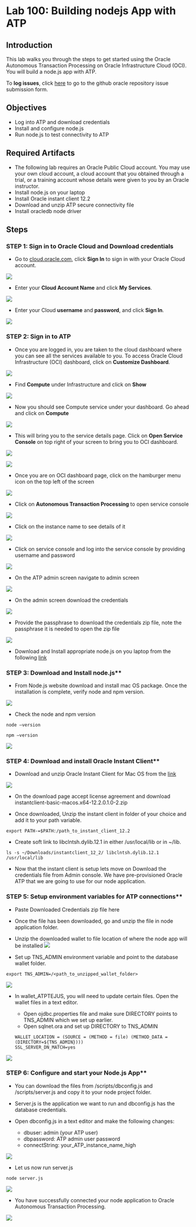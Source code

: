 # Lab 100: Building nodejs App with ATP

## Introduction

This lab walks you through the steps to get started using the Oracle Autonomous Transaction Processing on Oracle Infrastructure Cloud (OCI). You will build a node.js app with ATP.

To **log issues**, click [here](https://github.com/oracle/learning-library/issues/new) to go to the github oracle repository issue submission form.

## Objectives

- Log into ATP and download credentials
- Install and configure node.js 
- Run node.js to test connectivity to ATP

## Required Artifacts

-   The following lab requires an Oracle Public Cloud account. You may use your own cloud account, a cloud account that you obtained through a trial, or a training account whose details were given to you by an Oracle instructor.
- Install node.js on your laptop
- Install Oracle instant client 12.2
- Download and unzip ATP secure connectivity file
- Install oracledb node driver 

## Steps

### **STEP 1: Sign in to Oracle Cloud and Download credentials**

-   Go to [cloud.oracle.com](https://cloud.oracle.com), click **Sign In** to sign in with your Oracle Cloud account.

![](./images/100/Picture100-2.png)

-   Enter your **Cloud Account Name** and click **My Services**.

![](./images/100/Picture100-3.png)

-   Enter your Cloud **username** and **password**, and click **Sign In**.

![](./images/100/Picture100-4.png)

### STEP 2: Sign in to ATP 

-   Once you are logged in, you are taken to the cloud dashboard where you can see all the services available to you. To access Oracle Cloud Infrastructure (OCI) dashboard, click on **Customize Dashboard**.

![](./images/100/Picture100-36.JPG)

-  Find **Compute** under Infrastructure and click on **Show**

![](./images/100/Picture100-37.JPG)

-  Now you should see Compute service under your dashboard. Go ahead and click on **Compute**

![](./images/100/Picture100-38.JPG)

-  This will bring you to the service details page. Click on **Open Service Console** on top right of your screen to bring you to OCI dashboard.

![](./images/100/Picture100-39.JPG)

![](./images/100/Picture100-19.jpeg)

-  Once you are on OCI dashboard page, click on the hamburger menu icon on the top left of the screen

![](./images/100/Picture100-20.jpeg)

-  Click on **Autonomous Transaction Processing** to open service console

![](./images/100/Picture100-32.jpeg)

-  Click on the instance name to see details of it

![](./images/100/Picture100-33.jpeg)


- Click on service console and log into the service console by providing username and password

![](./images/100/Picture100-serviceconsole.jpeg)

- On the ATP admin screen navigate to admin screen

![](./images/100/Picture100-serviceconsoleadmin.jpeg)

- On the admin screen download the credentials 

![](./images/100/Picture100-downcreds.jpeg)

- Provide the passphrase to download the credentials zip file, note the passphrase it is needed to open the zip file

![](./images/100/Picture100-downloadcredsscreen.jpeg)

- Download and Install appropriate node.js on you laptop from the following [link](https://nodejs.org/en/download/)

### STEP 3: Download and Install node.js**
- From Node.js website download and install mac OS package. Once the installation is complete, verify node and npm version. 

![](./images/100/Picture100-nodejsdownload.jpeg)

- Check the node and npm version 
```
node —version
```
```
npm —version
```

![](./images/100/Picture100-nodenpmversion.jpeg)

### STEP 4: Download and install Oracle Instant Client**
- Download and unzip Oracle Instant Client for Mac OS from the [link](https://www.oracle.com/technetwork/topics/intel-macsoft-096467.html)

![](./images/100/Picture100-Oracleinstallclient.jpeg)

- On the download page accept license agreement and download instantclient-basic-macos.x64-12.2.0.1.0-2.zip

- Once downloaded, Unzip the instant client in folder of your choice and add it to your path variable.
```
export PATH-=$PATH:/path_to_instant_client_12.2
```

- Create soft link to libclntsh.dylib.12.1 in either /usr/local/lib or in ~/lib.

```
ls -s ~/Downloads/instantclient_12_2/ libclntsh.dylib.12.1 /usr/local/lib
```

- Now that the instant client is setup lets move on Download the credentials file from Admin console. We have pre-provisioned Oracle ATP that we are going to use for our node application.

### STEP 5: Setup environment variables   for ATP connections**
- Paste Downloaded Credentials zip file here

- Once the file has been downloaded, go and unzip the file in node application folder.

- Unzip the downloaded wallet to file location of where the node app will be installed
![](./images/100/Picture100-unzipclientcreds.jpeg)

- Set up TNS_ADMIN environment variable and point to the database wallet folder.

```
export TNS_ADMIN=/<path_to_unzipped_wallet_folder>
```
![](./images/100/Picture100-tnsadminexport.jpeg)


- In wallet_ATPTEJUS, you will need to update certain files. Open the wallet files in a text editor.

    * Open ojdbc.properties file and make sure DIRECTORY points to TNS_ADMIN which we set up earlier.
    * Open sqlnet.ora and set up DIRECTORY to TNS_ADMIN

    ```
    WALLET_LOCATION = (SOURCE = (METHOD = file) (METHOD_DATA = (DIRECTORY=${TNS_ADMIN})))
    SSL_SERVER_DN_MATCH=yes
    ```
![](./images/100/Picture100-updateojdbcprops.jpeg)

### STEP 6: Configure and start your Node.js App**

- You can download the files from /scripts/dbconfig.js and /scripts/server.js and copy it to your node project folder.

- Server.js is the application we want to run and dbconfig.js has the database credentials.

- Open dbconfig.js in a text editor and make the following changes:
    * dbuser: admin (your ATP user)
    * dbpassword: ATP admin user password
    * connectString: your_ATP_instance_name_high

![](./images/100/Picture100-dbconfig.jpeg)

- Let us now run server.js

```
node server.js
```
![](./images/100/Picture100-nodejs.jpeg)

- You have successfully connected your node application to Oracle Autonomous Transaction Processing. 

![](./images/100/Picture100-runapp.jpeg)
